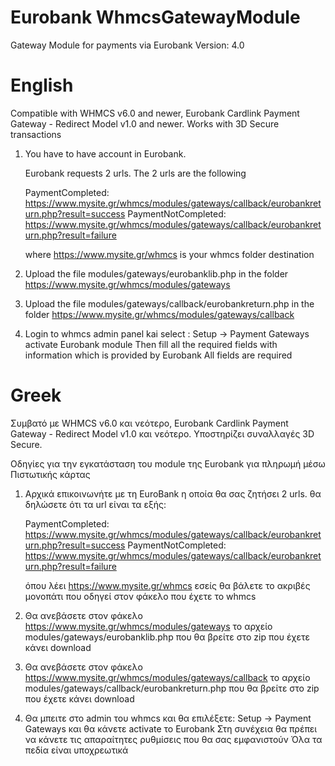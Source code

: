Eurobank WhmcsGatewayModule
===========================

Gateway Module for payments via Eurobank
Version: 4.0

English
=======
Compatible with WHMCS v6.0 and newer, Eurobank Cardlink Payment Gateway - Redirect Model v1.0 and newer. Works with 3D Secure transactions


1) You have to have account in Eurobank. 

    Eurobank requests 2 urls. The 2 urls are the following 
    
    PaymentCompleted:                 https://www.mysite.gr/whmcs/modules/gateways/callback/eurobankreturn.php?result=success
    PaymentNotCompleted:                 https://www.mysite.gr/whmcs/modules/gateways/callback/eurobankreturn.php?result=failure
    
    where https://www.mysite.gr/whmcs is your whmcs folder destination
2) Upload the file  modules/gateways/eurobanklib.php in the folder https://www.mysite.gr/whmcs/modules/gateways 

3) Upload the file  modules/gateways/callback/eurobankreturn.php in the folder https://www.mysite.gr/whmcs/modules/gateways/callback

4) Login to whmcs admin panel kai select : Setup -> Payment Gateways
activate  Εurobank module
Then fill all the required fields with information which is provided by Eurobank
All fields are required






Greek
=====
Συμβατό με WHMCS v6.0 και νεότερο, Eurobank Cardlink Payment Gateway - Redirect Model v1.0 και νεότερο. Υποστηρίζει συναλλαγές 3D Secure.


Οδηγίες για την εγκατάσταση του module της Εurobank για πληρωμή μέσω Πιστωτικής κάρτας


1) Αρχικά επικοινωνήτε με τη EuroBank η οποία θα σας ζητήσει 2 urls.
    θα δηλώσετε ότι τα url είναι τα εξής:
    
    PaymentCompleted:                 https://www.mysite.gr/whmcs/modules/gateways/callback/eurobankreturn.php?result=success
    PaymentNotCompleted:                 https://www.mysite.gr/whmcs/modules/gateways/callback/eurobankreturn.php?result=failure
    
    όπου λέει https://www.mysite.gr/whmcs εσείς θα βάλετε το ακριβές μονοπάτι
    που οδηγεί στον φάκελο που έχετε το whmcs

2) Θα ανεβάσετε στον φάκελο https://www.mysite.gr/whmcs/modules/gateways το αρχείο modules/gateways/eurobanklib.php
που θα βρείτε στο zip που έχετε κάνει download

3) Θα ανεβάσετε στον φάκελο https://www.mysite.gr/whmcs/modules/gateways/callback το αρχείο modules/gateways/callback/eurobankreturn.php
που θα βρείτε στο zip που έχετε κάνει download

4) Θα μπειτε στο admin του whmcs και θα επιλέξετε: Setup -> Payment Gateways
και θα κάνετε activate το Εurobank
Στη συνέχεια θα πρέπει να κάνετε τις απαραίτητες ρυθμίσεις που θα σας εμφανιστούν
Όλα τα πεδία είναι υποχρεωτικά





